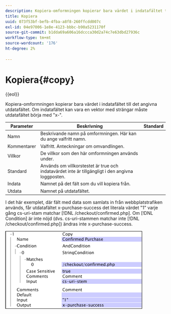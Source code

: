 ```yaml
---
description: Kopiera-omformningen kopierar bara värdet i indatafältet till det angivna utdatafältet. Om indatafältet kan vara en vektor med strängar måste utdatafältet börja med "x-".
title: Kopiera
uuid: 073f53bf-befb-4fba-a8f8-260ffcdd007c
exl-id: 04e97006-1e8e-4123-bbbc-b90a5231170f
source-git-commit: b1dda69a606a16dccca30d2a74c7e63dbd27936c
workflow-type: tm+mt
source-wordcount: '176'
ht-degree: 2%

---
```


# Kopiera{#copy}

{{eol}}

Kopiera-omformningen kopierar bara värdet i indatafältet till det angivna utdatafältet. Om indatafältet kan vara en vektor med strängar måste utdatafältet börja med &quot;x-&quot;.

| Parameter | Beskrivning | Standard |
|---|---|---|
| Namn | Beskrivande namn på omformningen. Här kan du ange valfritt namn. |  |
| Kommentarer | Valfritt. Anteckningar om omvandlingen. |  |
| Villkor | De villkor som den här omformningen används under. |  |
| Standard | Används om villkorstestet är true och indatavärdet inte är tillgängligt i den angivna loggposten. |  |
| Indata | Namnet på det fält som du vill kopiera från. |  |
| Utdata | Namnet på utdatafältet. |  |

I det här exemplet, där fält med data som samlats in från webbplatstrafiken används, får utdatafältet x-purchase-success det literala värdet &quot;1&quot; varje gång cs-uri-stam matchar [!DNL /checkout/confirmed.php]. Om [!DNL Condition] är inte nöjd (dvs. cs-uri-stammen matchar inte [!DNL /checkout/confirmed.php]) ändras inte x-purchase-success.

![](assets/cfg_TransformationType_Copy.png)
